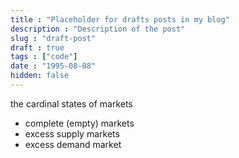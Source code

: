 ```yaml
---
title : "Placeholder for drafts posts in my blog"
description : "Description of the post"
slug : "draft-post"
draft : true
tags : ["code"]
date : "1995-08-08"
hidden: false
---
```


the cardinal states of markets

- complete (empty) markets
- excess supply markets
- excess demand market